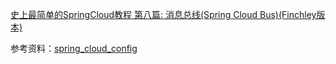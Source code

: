 [史上最简单的SpringCloud教程 第八篇: 消息总线(Spring Cloud Bus)(Finchley版本)](https://www.fangzhipeng.com/springcloud/2018/08/30/sc-f8-bus/)

参考资料：[spring_cloud_config](http://projects.spring.io/spring-cloud/spring-cloud.html#_spring_cloud_config)